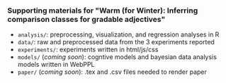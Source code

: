 ### Supporting materials for "Warm (for Winter): Inferring comparison classes for gradable adjectives"

- `analysis/`: preprocessing, visualization, and regression analyses in R
- `data/`: raw and preprocessed data from the 3 experiments reported
- `experiments/`: experiments written in html/js/css
- `models/` (*coming soon*): cogntive models and bayesian data analysis models written in WebPPL
- `paper/` (*coming soon*): .tex and .csv files needed to render paper
